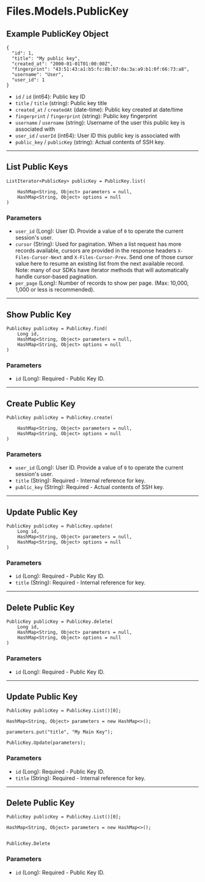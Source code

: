 # Files.Models.PublicKey

## Example PublicKey Object

```
{
  "id": 1,
  "title": "My public key",
  "created_at": "2000-01-01T01:00:00Z",
  "fingerprint": "43:51:43:a1:b5:fc:8b:b7:0a:3a:a9:b1:0f:66:73:a8",
  "username": "User",
  "user_id": 1
}
```

* `id` / `id`  (int64): Public key ID
* `title` / `title`  (string): Public key title
* `created_at` / `createdAt`  (date-time): Public key created at date/time
* `fingerprint` / `fingerprint`  (string): Public key fingerprint
* `username` / `username`  (string): Username of the user this public key is associated with
* `user_id` / `userId`  (int64): User ID this public key is associated with
* `public_key` / `publicKey`  (string): Actual contents of SSH key.


---

## List Public Keys

```
ListIterator<PublicKey> publicKey = PublicKey.list(
    
    HashMap<String, Object> parameters = null,
    HashMap<String, Object> options = null
)
```

### Parameters

* `user_id` (Long): User ID.  Provide a value of `0` to operate the current session's user.
* `cursor` (String): Used for pagination.  When a list request has more records available, cursors are provided in the response headers `X-Files-Cursor-Next` and `X-Files-Cursor-Prev`.  Send one of those cursor value here to resume an existing list from the next available record.  Note: many of our SDKs have iterator methods that will automatically handle cursor-based pagination.
* `per_page` (Long): Number of records to show per page.  (Max: 10,000, 1,000 or less is recommended).


---

## Show Public Key

```
PublicKey publicKey = PublicKey.find(
    Long id, 
    HashMap<String, Object> parameters = null,
    HashMap<String, Object> options = null
)
```

### Parameters

* `id` (Long): Required - Public Key ID.


---

## Create Public Key

```
PublicKey publicKey = PublicKey.create(
    
    HashMap<String, Object> parameters = null,
    HashMap<String, Object> options = null
)
```

### Parameters

* `user_id` (Long): User ID.  Provide a value of `0` to operate the current session's user.
* `title` (String): Required - Internal reference for key.
* `public_key` (String): Required - Actual contents of SSH key.


---

## Update Public Key

```
PublicKey publicKey = PublicKey.update(
    Long id, 
    HashMap<String, Object> parameters = null,
    HashMap<String, Object> options = null
)
```

### Parameters

* `id` (Long): Required - Public Key ID.
* `title` (String): Required - Internal reference for key.


---

## Delete Public Key

```
PublicKey publicKey = PublicKey.delete(
    Long id, 
    HashMap<String, Object> parameters = null,
    HashMap<String, Object> options = null
)
```

### Parameters

* `id` (Long): Required - Public Key ID.


---

## Update Public Key

```
PublicKey publicKey = PublicKey.List()[0];

HashMap<String, Object> parameters = new HashMap<>();

parameters.put("title", "My Main Key");

PublicKey.Update(parameters);
```

### Parameters

* `id` (Long): Required - Public Key ID.
* `title` (String): Required - Internal reference for key.


---

## Delete Public Key

```
PublicKey publicKey = PublicKey.List()[0];

HashMap<String, Object> parameters = new HashMap<>();


PublicKey.Delete
```

### Parameters

* `id` (Long): Required - Public Key ID.
